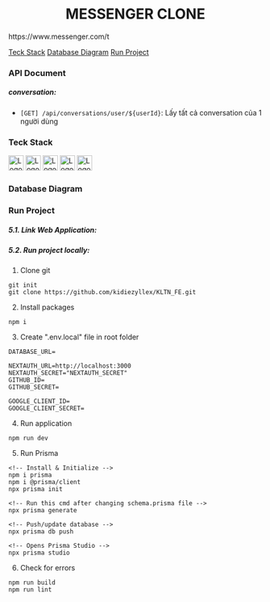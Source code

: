 <h1 align="center">
MESSENGER CLONE</h1>
https://www.messenger.com/t

[Teck Stack](#teck-stack)
[Database Diagram](#database-diagram)
[Run Project](#run-project)

### API Document

##### conversation:

- `[GET] /api/conversations/user/${userId}`: Lấy tất cả conversation của 1 người dùng

### Teck Stack

<img src="https://camo.githubusercontent.com/c3635f27439ecdbf20e3cbf969c156f4040f10a0c8c836cf307d916dd8f806d4/68747470733a2f2f6173736574732e76657263656c2e636f6d2f696d6167652f75706c6f61642f76313636323133303535392f6e6578746a732f49636f6e5f6461726b5f6261636b67726f756e642e706e67" alt="Logo" height="30" >
<img src="https://camo.githubusercontent.com/02d9778d04c0ec14c520fd512e0033ab2413cbd17eee64bdff91da51b832628d/68747470733a2f2f617574686a732e6465762f696d672f6c6f676f2d736d2e706e67" alt="Logo" height="30" >
<img src="https://i.pinimg.com/originals/39/b2/e4/39b2e4ad77c23a2c11e5950a7dfa2aec.png" alt="Logo" height="30" >
<img src="https://upload.wikimedia.org/wikipedia/commons/thumb/f/f9/Antu_mongodb.svg/1024px-Antu_mongodb.svg.png" alt="Logo" height="30" >
<img src="https://files.raycast.com/83afy69l6wjib1zd62gya59tpc76" alt="Logo" height="30" >

### Database Diagram

### Run Project

##### 5.1. Link Web Application:

##### 5.2. Run project locally:

1. Clone git

```
git init
git clone https://github.com/kidiezyllex/KLTN_FE.git
```

2. Install packages

```
npm i
```

3. Create ".env.local" file in root folder

```
DATABASE_URL=

NEXTAUTH_URL=http://localhost:3000
NEXTAUTH_SECRET="NEXTAUTH_SECRET"
GITHUB_ID=
GITHUB_SECRET=

GOOGLE_CLIENT_ID=
GOOGLE_CLIENT_SECRET=
```

4. Run application

```
npm run dev
```

5. Run Prisma

```
<!-- Install & Initialize -->
npm i prisma
npm i @prisma/client
npx prisma init

<!-- Run this cmd after changing schema.prisma file -->
npx prisma generate

<!-- Push/update database -->
npx prisma db push

<!-- Opens Prisma Studio -->
npx prisma studio
```

6. Check for errors

```
npm run build
npm run lint
```
